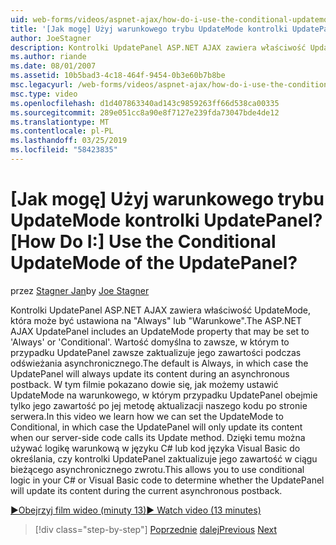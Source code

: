 ```yaml
---
uid: web-forms/videos/aspnet-ajax/how-do-i-use-the-conditional-updatemode-of-the-updatepanel
title: '[Jak mogę] Użyj warunkowego trybu UpdateMode kontrolki UpdatePanel? | Microsoft Docs'
author: JoeStagner
description: Kontrolki UpdatePanel ASP.NET AJAX zawiera właściwość UpdateMode, która może być ustawiona na "Always" lub "Warunkowe". Wartość domyślna to zawsze, w którym to przypadku UpdatePan...
ms.author: riande
ms.date: 08/01/2007
ms.assetid: 10b5bad3-4c18-464f-9454-0b3e60b7b8be
msc.legacyurl: /web-forms/videos/aspnet-ajax/how-do-i-use-the-conditional-updatemode-of-the-updatepanel
msc.type: video
ms.openlocfilehash: d1d407863340ad143c9859263ff66d538ca00335
ms.sourcegitcommit: 289e051cc8a90e8f7127e239fda73047bde4de12
ms.translationtype: MT
ms.contentlocale: pl-PL
ms.lasthandoff: 03/25/2019
ms.locfileid: "58423835"
---
```

<a name="how-do-i-use-the-conditional-updatemode-of-the-updatepanel"></a><span data-ttu-id="70be4-105">[Jak mogę] Użyj warunkowego trybu UpdateMode kontrolki UpdatePanel?</span><span class="sxs-lookup"><span data-stu-id="70be4-105">[How Do I:] Use the Conditional UpdateMode of the UpdatePanel?</span></span>
====================
<span data-ttu-id="70be4-106">przez [Stagner Jan](https://github.com/JoeStagner)</span><span class="sxs-lookup"><span data-stu-id="70be4-106">by [Joe Stagner](https://github.com/JoeStagner)</span></span>

<span data-ttu-id="70be4-107">Kontrolki UpdatePanel ASP.NET AJAX zawiera właściwość UpdateMode, która może być ustawiona na "Always" lub "Warunkowe".</span><span class="sxs-lookup"><span data-stu-id="70be4-107">The ASP.NET AJAX UpdatePanel includes an UpdateMode property that may be set to 'Always' or 'Conditional'.</span></span> <span data-ttu-id="70be4-108">Wartość domyślna to zawsze, w którym to przypadku UpdatePanel zawsze zaktualizuje jego zawartości podczas odświeżania asynchronicznego.</span><span class="sxs-lookup"><span data-stu-id="70be4-108">The default is Always, in which case the UpdatePanel will always update its content during an asynchronous postback.</span></span> <span data-ttu-id="70be4-109">W tym filmie pokazano dowie się, jak możemy ustawić UpdateMode na warunkowego, w którym przypadku UpdatePanel obejmie tylko jego zawartość po jej metodę aktualizacji naszego kodu po stronie serwera.</span><span class="sxs-lookup"><span data-stu-id="70be4-109">In this video we learn how we can set the UpdateMode to Conditional, in which case the UpdatePanel will only update its content when our server-side code calls its Update method.</span></span> <span data-ttu-id="70be4-110">Dzięki temu można używać logikę warunkową w języku C# lub kod języka Visual Basic do określania, czy kontrolki UpdatePanel zaktualizuje jego zawartość w ciągu bieżącego asynchronicznego zwrotu.</span><span class="sxs-lookup"><span data-stu-id="70be4-110">This allows you to use conditional logic in your C# or Visual Basic code to determine whether the UpdatePanel will update its content during the current asynchronous postback.</span></span>

[<span data-ttu-id="70be4-111">&#9654;Obejrzyj film wideo (minuty 13)</span><span class="sxs-lookup"><span data-stu-id="70be4-111">&#9654; Watch video (13 minutes)</span></span>](https://channel9.msdn.com/Blogs/ASP-NET-Site-Videos/how-do-i-use-the-conditional-updatemode-of-the-updatepanel)

> [!div class="step-by-step"]
> <span data-ttu-id="70be4-112">[Poprzednie](how-do-i-determine-whether-an-asynchronous-postback-has-occurred.md)
> [dalej](how-do-i-implement-the-persistent-communications-pattern-with-the-updatepanel.md)</span><span class="sxs-lookup"><span data-stu-id="70be4-112">[Previous](how-do-i-determine-whether-an-asynchronous-postback-has-occurred.md)
[Next](how-do-i-implement-the-persistent-communications-pattern-with-the-updatepanel.md)</span></span>
